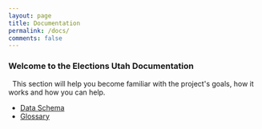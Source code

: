 ```yaml
---
layout: page
title: Documentation
permalink: /docs/
comments: false
---
```


### Welcome to the Elections Utah Documentation

<div class="notice"><i class="fa fa-info-circle"></i>&nbsp;&nbsp;This section will help you become familiar with the project's goals, how it works and how you can help.</div>

- [Data Schema](schema)
- [Glossary](glossary)